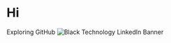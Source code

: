 # Hi
Exploring GitHub
![Black Technology LinkedIn Banner](https://github.com/Exp-Communicate-Using-Markdown-Cohort-1/series-communicate-using-markdown-DanishDaez/assets/81825001/ad2ab8f4-4f04-4a5f-8867-81bcc925b480)


